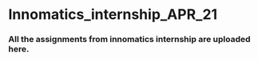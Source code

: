 # Innomatics_internship_APR_21
### All the assignments from innomatics internship are uploaded here.
